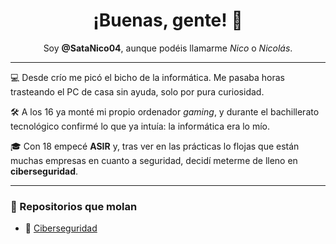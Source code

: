 <h1 align="center">¡Buenas, gente! 👋</h1>

<p align="center">
  Soy <strong>@SataNico04</strong>, aunque podéis llamarme <em>Nico</em> o <em>Nicolás</em>.
</p>

---

💻 Desde crío me picó el bicho de la informática. Me pasaba horas trasteando el PC de casa sin ayuda, solo por pura curiosidad.

🛠️ A los 16 ya monté mi propio ordenador <em>gaming</em>, y durante el bachillerato tecnológico confirmé lo que ya intuía: la informática era lo mío.

🎓 Con 18 empecé <strong>ASIR</strong> y, tras ver en las prácticas lo flojas que están muchas empresas en cuanto a seguridad, decidí meterme de lleno en <strong>ciberseguridad</strong>.

---

### 🚀 Repositorios que molan

- 🔐 [Ciberseguridad](https://github.com/SataNico04/Ciberseguridad)
